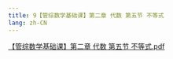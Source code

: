 ```yaml
---
title: 9【管综数学基础课】第二章 代数 第五节 不等式
lang: zh-CN
---
```


[【管综数学基础课】第二章 代数 第五节 不等式.pdf](https://note.godolphinx.org/images%2Fmath%2Fbasic%2F9%2F%E3%80%90%E7%AE%A1%E7%BB%BC%E6%95%B0%E5%AD%A6%E5%9F%BA%E7%A1%80%E8%AF%BE%E3%80%91%E7%AC%AC%E4%BA%8C%E7%AB%A0%20%E4%BB%A3%E6%95%B0%20%E7%AC%AC%E4%BA%94%E8%8A%82%20%E4%B8%8D%E7%AD%89%E5%BC%8F.pdf)
